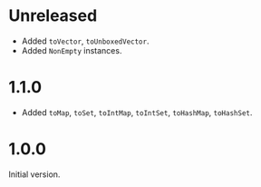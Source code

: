 # Unreleased

* Added `toVector`, `toUnboxedVector`.
* Added `NonEmpty` instances.

# 1.1.0

* Added `toMap`, `toSet`, `toIntMap`, `toIntSet`, `toHashMap`, `toHashSet`.

# 1.0.0

Initial version.
